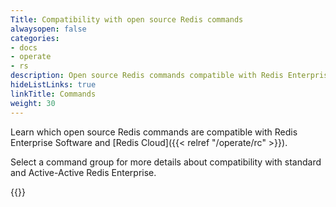 ```yaml
---
Title: Compatibility with open source Redis commands
alwaysopen: false
categories:
- docs
- operate
- rs
description: Open source Redis commands compatible with Redis Enterprise.
hideListLinks: true
linkTitle: Commands
weight: 30
---
```


Learn which open source Redis commands are compatible with Redis Enterprise Software and [Redis Cloud]({{< relref "/operate/rc" >}}).

Select a command group for more details about compatibility with standard and Active-Active Redis Enterprise.

{{<table-children columnNames="Command group,Description" columnSources="LinkTitle,Description" enableLinks="LinkTitle">}}
